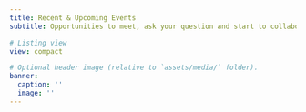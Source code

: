 ```yaml
---
title: Recent & Upcoming Events
subtitle: Opportunities to meet, ask your question and start to collaborate

# Listing view
view: compact

# Optional header image (relative to `assets/media/` folder).
banner:
  caption: ''
  image: ''
---
```

